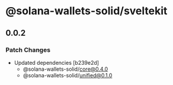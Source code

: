 # @solana-wallets-solid/sveltekit

## 0.0.2

### Patch Changes

- Updated dependencies [b239e2d]
  - @solana-wallets-solid/core@0.4.0
  - @solana-wallets-solid/unified@0.1.0
